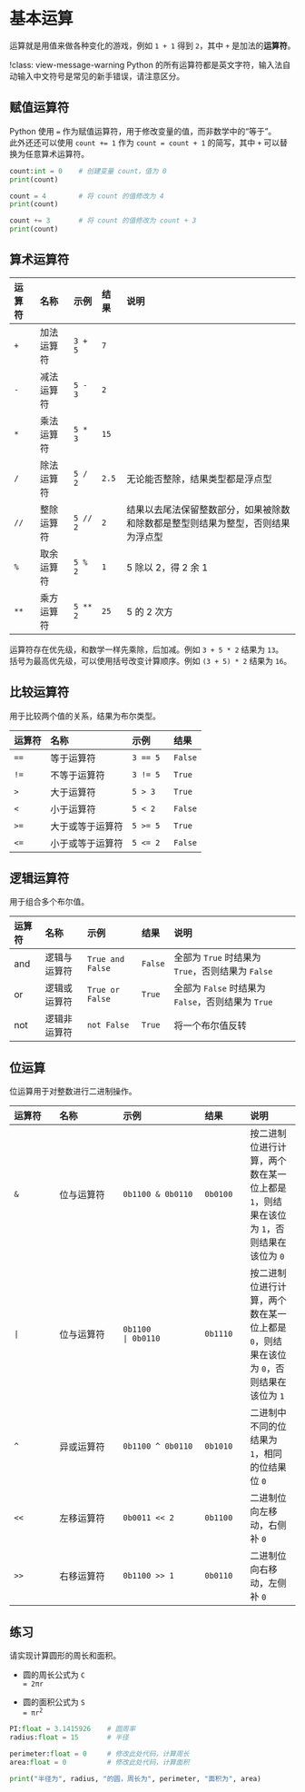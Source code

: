 # 基本运算

运算就是用值来做各种变化的游戏，例如 `1 + 1` 得到 `2`，其中 `+` 是加法的**运算符**。

!class: view-message-warning
Python 的所有运算符都是英文字符，输入法自动输入中文符号是常见的新手错误，请注意区分。

## 赋值运算符

Python 使用 `=` 作为赋值运算符，用于修改变量的值，而非数学中的“等于”。  
此外还还可以使用 `count += 1` 作为 `count = count + 1` 的简写，其中 `+` 可以替换为任意算术运算符。  

```python shift
count:int = 0    # 创建变量 count，值为 0
print(count)

count = 4        # 将 count 的值修改为 4
print(count)

count += 3       # 将 count 的值修改为 count + 3
print(count)
```

## 算术运算符

| 运算符  | 名称      | 示例      | 结果   | 说明                                                                      |
| :-     | :-        | :-        | :-    | :-                                                                        | 
| `+`    | 加法运算符 | `3 + 5`   | `7`   |                                                                           |
| `-`    | 减法运算符 | `5 - 3`   | `2`   |                                                                           |
| `*`    | 乘法运算符 | `5 * 3`   | `15`  |                                                                           |
| `/`    | 除法运算符 | `5 / 2`   | `2.5` | 无论能否整除，结果类型都是浮点型                                             |
| `//`   | 整除运算符 | `5 // 2 ` | `2`   | 结果以去尾法保留整数部分，如果被除数和除数都是整型则结果为整型，否则结果为浮点型 |
| `%`    | 取余运算符 | `5 % 2`   | `1`   | 5 除以 2，得 2 余 1                                                        |
| `**`   | 乘方运算符 | `5 ** 2`  | `25`  | 5 的 2 次方                                                               |

运算符存在优先级，和数学一样先乘除，后加减。例如 `3 + 5 * 2` 结果为 `13`。  
括号为最高优先级，可以使用括号改变计算顺序。例如 `(3 + 5) * 2` 结果为 `16`。

## 比较运算符

用于比较两个值的关系，结果为布尔类型。

| 运算符  | 名称           | 示例        | 结果     |
| :-     | :-             | :-         | :-       |
| `==`   | 等于运算符      | `3 == 5`   | `False`  |
| `!=`   | 不等于运算符    | `3 != 5`   | `True`   |
| `>`    | 大于运算符      | `5 > 3`    | `True`   |
| `<`    | 小于运算符      | `5 < 2`    | `False`  | 
| `>=`   | 大于或等于运算符 | `5 >= 5 `  | `True`  | 
| `<=`   | 小于或等于运算符 | `5 <= 2`   | `False` | 

## 逻辑运算符

用于组合多个布尔值。

| 运算符 | 名称         |  示例            | 结果     | 说明                                              |
| :-     | :-          | :-               | :-      | :-                                                |
| and    | 逻辑与运算符 | `True and False` | `False` | 全部为 `True` 时结果为 `True`，否则结果为 `False`   |
| or     | 逻辑或运算符 | `True or False`  | `True`  | 全部为 `False` 时结果为 `False`，否则结果为 `True`  |
| not    | 逻辑非运算符 | `not False`      | `True`  | 将一个布尔值反转                                   |

## 位运算

位运算用于对整数进行二进制操作。

| <div style="width:4em">运算符</div>  | <div style="width:6em">名称</div>       | <div style="width:8em">示例</div>                 | <div style="width:4em">结果</div>       |  说明                                          |
| :-     | :-         | :-                   | :-         | :-                                             |
| `&`    | 位与运算符  | `0b1100 & 0b0110`    | `0b0100`   | 按二进制位进行计算，两个数在某一位上都是 `1`，则结果在该位为 `1`，否则结果在该位为 `0` |
| <code class="view-text-secondary view-border-1 view-border-secondary">&vert;</code>   | 位与运算符  | <code class="view-text-secondary view-border-1 view-border-secondary">0b1100 &vert; 0b0110</code>   | `0b1110`   | 按二进制位进行计算，两个数在某一位上都是 `0`，则结果在该位为 `0`，否则结果在该位为 `1` |
| `^`    | 异或运算符  | `0b1100 ^ 0b0110`    | `0b1010`   | 二进制中不同的位结果为 `1`，相同的位结果位 `0`    |
| `<<`   | 左移运算符  | `0b0011 << 2`        | `0b1100`   | 二进制位向左移动，右侧补 `0`                     |
| `>>`   | 右移运算符  | `0b1100 >> 1`        | `0b0110`   | 二进制位向右移动，左侧补 `0`                     |

## 练习

请实现计算圆形的周长和面积。

* 圆的周长公式为 <code class="view-text-secondary view-border-1 view-border-secondary">C = 2&#960;r</code></code>

* 圆的面积公式为 <code class="view-text-secondary view-border-1 view-border-secondary">S = &#960;r<sup>2</sup></code>

```python shift
PI:float = 3.1415926    # 圆周率
radius:float = 15       # 半径

perimeter:float = 0     # 修改此处代码，计算周长
area:float = 0          # 修改此处代码，计算面积

print("半径为", radius, "的圆，周长为", perimeter, "面积为", area)
```